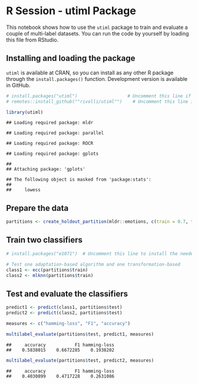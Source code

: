 R Session - utiml Package
=========================

This notebook shows how to use the `utiml` package to train and evaluate a couple of multi-label datasets. You can run the code by yourself by loading this file from RStudio.

Installing and loading the package
----------------------------------

`utiml` is available at CRAN, so you can install as any other R package through the `install.packages()` function. Development version is available in GitHub.

``` r
# install.packages("utiml")                   # Uncomment this line if you need to install the package from CRAN
# remotes::install_github(""rivolli/utiml"")    # Uncomment this line if you want to install the latest version (in development) from GitHub

library(utiml)
```

    ## Loading required package: mldr

    ## Loading required package: parallel

    ## Loading required package: ROCR

    ## Loading required package: gplots

    ## 
    ## Attaching package: 'gplots'

    ## The following object is masked from 'package:stats':
    ## 
    ##     lowess

Prepare the data
----------------

``` r
partitions <- create_holdout_partition(mldr::emotions, c(train = 0.7, test = 0.3))
```

Train two classifiers
---------------------

``` r
# install.packages("e1071")  # Uncomment this line to install the needed package to run SVM as base classifier for ECC

# Test one adaptation-based algorithm and one transformation-based
class1 <- ecc(partitions$train)
class2 <- mlknn(partitions$train)
```

Test and evaluate the classifiers
---------------------------------

``` r
predict1 <- predict(class1, partitions$test)
predict2 <- predict(class2, partitions$test)

measures <- c("hamming-loss", "F1", "accuracy")

multilabel_evaluate(partitions$test, predict1, measures)
```

    ##     accuracy           F1 hamming-loss 
    ##    0.5838015    0.6672285    0.1938202

``` r
multilabel_evaluate(partitions$test, predict2, measures)
```

    ##     accuracy           F1 hamming-loss 
    ##    0.4030899    0.4717228    0.2631086
